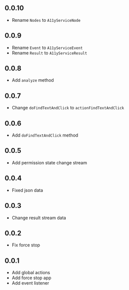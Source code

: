 ## 0.0.10

* Rename `Nodes` to `A11yServiceNode`


## 0.0.9

* Rename `Event` to `A11yServiceEvent`
* Rename `Result` to `A11yServiceResult`


## 0.0.8

* Add `analyze` method


## 0.0.7

* Change `doFindTextAndClick` to `actionFindTextAndClick`


## 0.0.6

* Add `doFindTextAndClick` method


## 0.0.5

* Add permission state change stream


## 0.0.4

* Fixed json data


## 0.0.3

* Change result stream data


## 0.0.2

* Fix force stop


## 0.0.1

* Add global actions
* Add force stop app
* Add event listener
